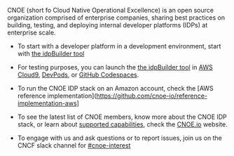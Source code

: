 CNOE (short fo Cloud Native Operational Excellence) is an open source organization comprised of enterprise companies, sharing best practices on building, testing, and deploying internal developer platforms (IDPs) at enterprise scale.

- To start with a developer platform in a development environment, start with [the idpBuilder tool](github.com/cnoe-io/idpbuilder)
- For testing purposes, you can launch the [the idpBuilder tool](github.com/cnoe-io/idpbuilder) in [AWS Cloud9](https://aws.amazon.com/pm/cloud9), [DevPods](https://devpod.sh/), or [GitHub Codespaces](https://github.com/features/codespaces).
- To run the CNOE IDP stack on an Amazon account, check the [AWS reference implementation](https://github.com/cnoe-io/reference-implementation-aws]

- To see the latest list of CNOE members, know more about the CNOE IDP stack, or learn about [supported capabilities](https://cnoe.io/docs/category/technology-capabilities), check the [CNOE.io](https://cnoe.io) website.
- To engage with us and ask questions or to report issues, join us on the CNCF slack channel for [#cnoe-interest](https://cloud-native.slack.com/archives/C05TN9WFN5S)
